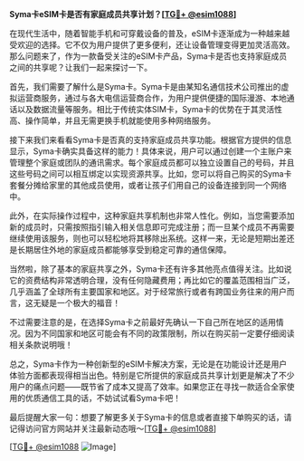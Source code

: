 **Syma卡eSIM卡是否有家庭成员共享计划？[[TG💪+ @esim1088](https://t.me/s/esim1088)]**

在现代生活中，随着智能手机和可穿戴设备的普及，eSIM卡逐渐成为一种越来越受欢迎的选择。它不仅为用户提供了更多便利，还让设备管理变得更加灵活高效。那么问题来了，作为一款备受关注的eSIM卡产品，Syma卡是否也支持家庭成员之间的共享呢？让我们一起来探讨一下。

首先，我们需要了解什么是Syma卡。Syma卡是由某知名通信技术公司推出的虚拟运营商服务，通过与各大电信运营商合作，为用户提供便捷的国际漫游、本地通话以及数据流量等服务。相比于传统实体SIM卡，Syma卡的优势在于其灵活性高、操作简单，并且无需更换手机就能使用多种网络服务。

接下来我们来看看Syma卡是否真的支持家庭成员共享功能。根据官方提供的信息显示，Syma卡确实具备这样的能力！具体来说，用户可以通过创建一个主账户来管理整个家庭或团队的通讯需求。每个家庭成员都可以独立设置自己的号码，并且这些号码之间可以相互绑定以实现资源共享。比如，您可以将自己购买的Syma卡套餐分摊给家里的其他成员使用，或者让孩子们用自己的设备连接到同一个网络中。

此外，在实际操作过程中，这种家庭共享机制也非常人性化。例如，当您需要添加新的成员时，只需按照指引输入相关信息即可完成注册；而一旦某个成员不再需要继续使用该服务，则也可以轻松地将其移除出系统。这样一来，无论是短期出差还是长期居住外地的家庭成员都能够享受到稳定可靠的通信保障。

当然啦，除了基本的家庭共享之外，Syma卡还有许多其他亮点值得关注。比如说它的资费结构非常透明合理，没有任何隐藏费用；再比如它的覆盖范围相当广泛，几乎涵盖了全球所有主要国家和地区。对于经常旅行或者有跨国业务往来的用户而言，这无疑是一个极大的福音！

不过需要注意的是，在选择Syma卡之前最好先确认一下自己所在地区的适用情况。因为不同国家和地区可能会有不同的政策限制，所以在购买前一定要仔细阅读相关条款说明哦！

总之，Syma卡作为一种创新型的eSIM卡解决方案，无论是在功能设计还是用户体验方面都表现得相当出色。特别是它所提供的家庭成员共享计划更是解决了不少用户的痛点问题——既节省了成本又提高了效率。如果您正在寻找一款适合全家使用的优质通信工具的话，不妨试试看Syma卡吧！

最后提醒大家一句：想要了解更多关于Syma卡的信息或者直接下单购买的话，请记得访问官方网站并关注最新动态哦～[[TG💪+ @esim1088](https://t.me/s/esim1088)]

[[TG💪+ @esim1088](https://t.me/s/esim1088) ![Image](https://i.postimg.cc/4NQfJmqS/Snipaste-2025-05-13-00-14-12.png)]